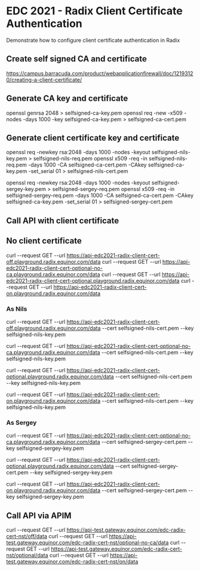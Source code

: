 # EDC 2021 - Radix Client Certificate Authentication

Demonstrate how to configure client certificate authentication in Radix

## Create self signed CA and certificate

https://campus.barracuda.com/product/webapplicationfirewall/doc/12193120/creating-a-client-certificate/

## Generate CA key and certificate
openssl genrsa 2048 > selfsigned-ca-key.pem
openssl req -new -x509 -nodes -days 1000 -key selfsigned-ca-key.pem > selfsigned-ca-cert.pem

## Generate client certificate key and certificate
openssl req -newkey rsa:2048 -days 1000 -nodes -keyout selfsigned-nils-key.pem > selfsigned-nils-req.pem
openssl x509 -req -in selfsigned-nils-req.pem -days 1000 -CA selfsigned-ca-cert.pem -CAkey selfsigned-ca-key.pem -set_serial 01 > selfsigned-nils-cert.pem

openssl req -newkey rsa:2048 -days 1000 -nodes -keyout selfsigned-sergey-key.pem > selfsigned-sergey-req.pem
openssl x509 -req -in selfsigned-sergey-req.pem -days 1000 -CA selfsigned-ca-cert.pem -CAkey selfsigned-ca-key.pem -set_serial 01 > selfsigned-sergey-cert.pem

## Call API with client certificate

## No client certificate

curl --request GET --url https://api-edc2021-radix-client-cert-off.playground.radix.equinor.com/data
curl --request GET --url https://api-edc2021-radix-client-cert-optional-no-ca.playground.radix.equinor.com/data
curl --request GET --url https://api-edc2021-radix-client-cert-optional.playground.radix.equinor.com/data
curl --request GET --url https://api-edc2021-radix-client-cert-on.playground.radix.equinor.com/data

### As Nils
curl --request GET --url https://api-edc2021-radix-client-cert-off.playground.radix.equinor.com/data --cert selfsigned-nils-cert.pem --key selfsigned-nils-key.pem

curl --request GET --url https://api-edc2021-radix-client-cert-optional-no-ca.playground.radix.equinor.com/data --cert selfsigned-nils-cert.pem --key selfsigned-nils-key.pem

curl --request GET --url https://api-edc2021-radix-client-cert-optional.playground.radix.equinor.com/data --cert selfsigned-nils-cert.pem --key selfsigned-nils-key.pem

curl --request GET --url https://api-edc2021-radix-client-cert-on.playground.radix.equinor.com/data --cert selfsigned-nils-cert.pem --key selfsigned-nils-key.pem

### As Sergey

curl --request GET --url https://api-edc2021-radix-client-cert-optional-no-ca.playground.radix.equinor.com/data --cert selfsigned-sergey-cert.pem --key selfsigned-sergey-key.pem

curl --request GET --url https://api-edc2021-radix-client-cert-optional.playground.radix.equinor.com/data --cert selfsigned-sergey-cert.pem --key selfsigned-sergey-key.pem

curl --request GET --url https://api-edc2021-radix-client-cert-on.playground.radix.equinor.com/data --cert selfsigned-sergey-cert.pem --key selfsigned-sergey-key.pem

## Call API via APIM

curl --request GET --url https://api-test.gateway.equinor.com/edc-radix-cert-nst/off/data
curl --request GET --url https://api-test.gateway.equinor.com/edc-radix-cert-nst/optional-no-ca/data 
curl --request GET --url https://api-test.gateway.equinor.com/edc-radix-cert-nst/optional/data 
curl --request GET --url https://api-test.gateway.equinor.com/edc-radix-cert-nst/on/data 